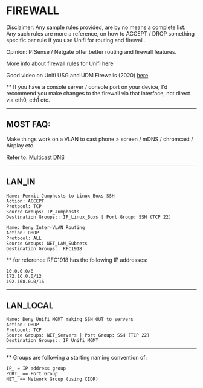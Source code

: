 # FIREWALL 

Disclaimer: Any sample rules provided, are by no means a complete list. Any such rules are more a reference, on how to ACCEPT / DROP something specific per rule if you use Unifi for routing and firewall.

Opinion: PfSense / Netgate offer better routing and firewall features.

More info about firewall rules for Unifi [here](https://help.ui.com/hc/en-us/articles/115003173168-UniFi-UDM-USG-Introduction-to-Firewall-Rules)

Good video on Unifi USG and UDM Firewalls (2020) [here](https://www.youtube.com/watch?v=vEQkCow7wdU)

** If you have a console server / console port on your device, I'd recommend you make changes to the firewall via that interface, not direct via eth0, eth1 etc.

----

## MOST FAQ: ##

Make things work on a VLAN to cast phone > screen / mDNS / chromcast / Airplay etc.

Refer to: [Multicast DNS](https://github.com/lwsnz/unifi/tree/main/Unifi-InterVLAN-Multicast-mDNS)


----


## LAN_IN

```
Name: Permit Jumphosts to Linux Boxs SSH
Action: ACCEPT
Protocol: TCP
Source Groups: IP_Jumphosts 
Destination Groups:: IP_Linux_Boxs | Port Group: SSH (TCP 22)
```

```
Name: Deny Inter-VLAN Routing
Action: DROP
Protocol: ALL
Source Groups: NET_LAN_Subnets
Destination Groups:: RFC1918
```

** for reference RFC1918 has the following IP addresses:
```
10.0.0.0/8
172.16.0.0/12
192.168.0.0/16
```

----

## LAN_LOCAL

```
Name: Deny Unifi MGMT making SSH OUT to servers
Action: DROP
Protocol: TCP
Source Groups: NET_Servers | Port Group: SSH (TCP 22)
Destination Groups:: IP_Unifi_MGMT
```

----

** Groups are following a starting naming convention of:
```
IP_ = IP address group
PORT_ == Port Group
NET_ == Network Group (using CIDR)